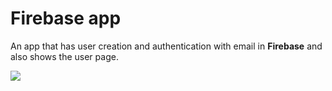 # Firebase app

An app that has user creation and authentication with email in **Firebase** and also shows the user page.
 
 ![](https://user-images.githubusercontent.com/45512200/146652593-c3e5444d-3ab5-4400-abfc-a0a1e3b039c6.png)
